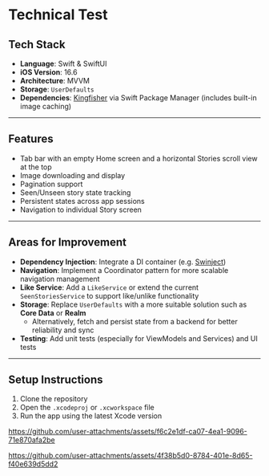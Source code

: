 # Technical Test

## Tech Stack

- **Language**: Swift & SwiftUI
- **iOS Version**: 16.6
- **Architecture**: MVVM  
- **Storage**: `UserDefaults`  
- **Dependencies**: [Kingfisher](https://github.com/onevcat/Kingfisher) via Swift Package Manager (includes built-in image caching)

---

## Features

- Tab bar with an empty Home screen and a horizontal Stories scroll view at the top
- Image downloading and display
- Pagination support
- Seen/Unseen story state tracking
- Persistent states across app sessions
- Navigation to individual Story screen

---

## Areas for Improvement

- **Dependency Injection**: Integrate a DI container (e.g. [Swinject](https://github.com/Swinject/Swinject))  
- **Navigation**: Implement a Coordinator pattern for more scalable navigation management  
- **Like Service**: Add a `LikeService` or extend the current `SeenStoriesService` to support like/unlike functionality  
- **Storage**: Replace `UserDefaults` with a more suitable solution such as **Core Data** or **Realm**  
  - Alternatively, fetch and persist state from a backend for better reliability and sync  
- **Testing**: Add unit tests (especially for ViewModels and Services) and UI tests

---

## Setup Instructions

1. Clone the repository
2. Open the `.xcodeproj` or `.xcworkspace` file
3. Run the app using the latest Xcode version



https://github.com/user-attachments/assets/f6c2e1df-ca07-4ea1-9096-71e870afa2be



https://github.com/user-attachments/assets/4f38b5d0-8784-401e-8d65-f40e639d5dd2






